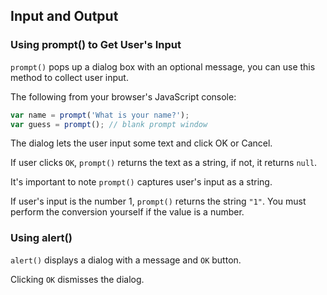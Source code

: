 ## Input and Output

### Using prompt() to Get User's Input
`prompt()` pops up a dialog box with an optional message, you can use this method to collect user input.

The following from your browser's JavaScript console:

```js
var name = prompt('What is your name?');
var guess = prompt(); // blank prompt window
```

The dialog lets the user input some text and click OK or Cancel.

If user clicks `OK`, `prompt()` returns the text as a string, if not, it returns `null`.

It's important to note `prompt()` captures user's input as a string.

If user's input is the number 1, `prompt()` returns the string `"1"`. You must perform the conversion yourself if the value is a number.

### Using alert()
`alert()` displays a dialog with a message and `OK` button.

Clicking `OK` dismisses the dialog.
